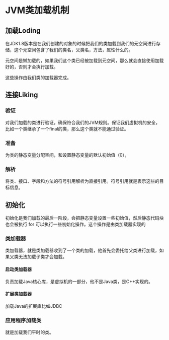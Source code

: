 # JVM类加载机制

## 加载Loding

在JDK1.8版本是在我们创建的对象的时候把我们的类加载到我们的元空间进行存储，这个元空间包含了我们的类名，父类名，方法，属性什么的。

元空间是懒加载的，如果我们这个类已经被加载到元空间，那么就会直接使用加载好的，否则才会执行加载。

这些操作由我们类的加载器完成。

## 连接Liking

### 验证

对我们加载的类进行验证，确保符合我们的JVM规则。保证我们虚拟机的安全，比如一个类继承了一个final的类，那么这个类就不能通过验证。

### 准备

为类的静态变量分配空间，和设置静态变量的默认初始值（0），

### 解析

将类、接口、字段和方法的符号引用解析为直接引用。符号引用就是表示这些的目标信息。

## 初始化

初始化是我们加载的最后一阶段，会把静态变量设置一些初始值，然后静态代码块也会被执行 for 可以执行一些初始化操作。这个操作是由类加载器实现的

### 类加载器

类加载器，就是类加载器收到了一个类的加载，他首先会委托给父类进行加载，如果父类无法加载子类才会加载。

#### 启动类加载器

负责加载Java核心库，是虚拟机的一部分，他不是Java类，是C++实现的。

#### 扩展类加载器

加载Java的扩展库比如JDBC

### 应用程序加载类

就是加载我们平时的类。

